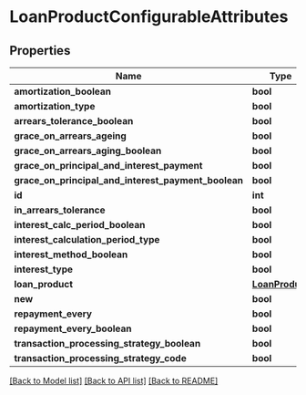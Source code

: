 # LoanProductConfigurableAttributes

## Properties
Name | Type | Description | Notes
------------ | ------------- | ------------- | -------------
**amortization_boolean** | **bool** |  | [optional] 
**amortization_type** | **bool** |  | [optional] 
**arrears_tolerance_boolean** | **bool** |  | [optional] 
**grace_on_arrears_ageing** | **bool** |  | [optional] 
**grace_on_arrears_aging_boolean** | **bool** |  | [optional] 
**grace_on_principal_and_interest_payment** | **bool** |  | [optional] 
**grace_on_principal_and_interest_payment_boolean** | **bool** |  | [optional] 
**id** | **int** |  | [optional] 
**in_arrears_tolerance** | **bool** |  | [optional] 
**interest_calc_period_boolean** | **bool** |  | [optional] 
**interest_calculation_period_type** | **bool** |  | [optional] 
**interest_method_boolean** | **bool** |  | [optional] 
**interest_type** | **bool** |  | [optional] 
**loan_product** | [**LoanProduct**](LoanProduct.md) |  | [optional] 
**new** | **bool** |  | [optional] 
**repayment_every** | **bool** |  | [optional] 
**repayment_every_boolean** | **bool** |  | [optional] 
**transaction_processing_strategy_boolean** | **bool** |  | [optional] 
**transaction_processing_strategy_code** | **bool** |  | [optional] 

[[Back to Model list]](../README.md#documentation-for-models) [[Back to API list]](../README.md#documentation-for-api-endpoints) [[Back to README]](../README.md)

